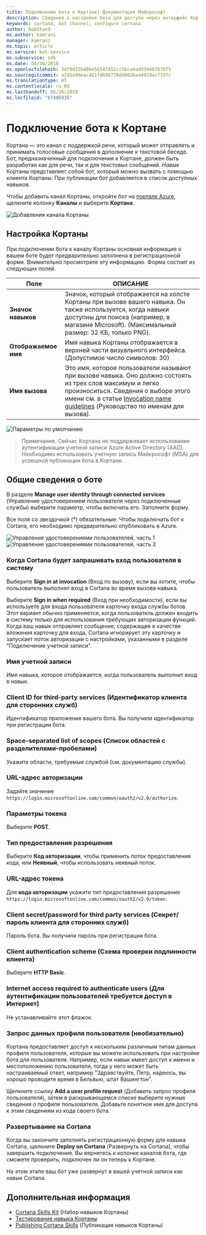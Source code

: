 ```yaml
---
title: Подключение бота к Кортане| Документация Майкрософт
description: Сведения о настройке бота для доступа через интерфейс Кортаны.
keywords: cortana, bot channel, configure cortana
author: RobStand
ms.author: kamrani
manager: kamrani
ms.topic: article
ms.service: bot-service
ms.subservice: sdk
ms.date: 04/30/2018
ms.openlocfilehash: 3df9d22b486e56547452cc5bce4add3946f670f5
ms.sourcegitcommit: a295a90eac461f8b96770dd902ba44919acf33fc
ms.translationtype: HT
ms.contentlocale: ru-RU
ms.lasthandoff: 06/26/2019
ms.locfileid: "67405935"
---
```

# <a name="connect-a-bot-to-cortana"></a>Подключение бота к Кортане

Кортана — это канал с поддержкой речи, который может отправлять и принимать голосовые сообщения в дополнение к текстовой беседе. Бот, предназначенный для подключения к Кортане, должен быть разработан как для речи, так и для текстовых сообщений. *Навык* Кортаны представляет собой бот, который можно вызвать с помощью клиента Кортаны. При публикации бот добавляется в список доступных навыков.

Чтобы добавить канал Кортаны, откройте бот на [портале Azure](https://portal.azure.com/), щелкните колонку **Каналы** и выберите **Кортана**.

![Добавления канала Кортаны](~/media/channels/cortana-addchannel.png)

## <a name="configure-cortana"></a>Настройка Кортаны

При подключении бота к каналу Кортаны основная информация о вашем боте будет предварительно заполнена в регистрационной форме. Внимательно просмотрите эту информацию. Форма состоит из следующих полей.

| Поле | ОПИСАНИЕ |
|------|------|
| **Значок навыков** | Значок, который отображается на холсте Кортаны при вызове вашего навыка. Он также используется, когда навыки доступны для поиска (например, в магазине Microsoft). (Максимальный размер: 32 КБ, только PNG).|
| **Отображаемое имя** | Имя навыка Кортаны отображается в верхней части визуального интерфейса. (Допустимое число символов: 30) |
| **Имя вызова** | Это имя, которое пользователи называют при вызове навыка. Оно должно состоять из трех слов максимум и легко произноситься. Сведения о выборе этого имени см. в статье [Invocation name guidelines][invocation] (Руководство по именам для вызова).|

![Параметры по умолчанию](~/media/channels/cortana-defaultsettings.png)

>Примечание. Сейчас Кортана не поддерживает использование аутентификации учетной записи Azure Active Directory (AAD). Необходимо использовать учетную запись Майкрософт (MSA) для успешной публикации бота в Кортане.

## <a name="general-bot-information"></a>Общие сведения о боте

В разделе **Manage user identity through connected services** (Управление удостоверением пользователя через подключенные службы) выберите параметр, чтобы включить его. Заполните форму.

Все поля со звездочкой (*) обязательные. Чтобы подключать бот к Cortana, его необходимо предварительно опубликовать в Azure.

![Управление удостоверениями пользователей, часть 1](~/media/channels/cortana-manageidentity-1.png)
![Управление удостоверениями пользователей, часть 2](~/media/channels/cortana-manageidentity-2.png)

### <a name="when-should-cortana-prompt-for-a-user-to-sign-in"></a>Когда Cortana будет запрашивать вход пользователя в систему

Выберите **Sign in at invocation** (Вход по вызову), если вы хотите, чтобы пользователь выполнял вход в Cortana во время вызова навыка.

Выберите **Sign in when required** (Вход при необходимости), если вы используете для входа пользователя карточку входа службы ботов. Этот вариант обычно применяется, когда пользователь должен входить в систему только для использования требующих авторизации функций. Когда ваш навык отправляет сообщение, содержащее в качестве вложения карточку для входа, Cortana игнорирует эту карточку и запускает поток авторизации с настройками, указанными в разделе "Подключение учетной записи".

### <a name="account-name"></a>Имя учетной записи

Имя навыка, которое отображается, когда пользователь выполнит вход в навык.

### <a name="client-id-for-third-party-services"></a>Client ID for third-party services (Идентификатор клиента для сторонних служб)

Идентификатор приложения вашего бота. Вы получили идентификатор при регистрации бота.

### <a name="space-separated-list-of-scopes"></a>Space-separated list of scopes (Список областей с разделителями-пробелами)

Укажите области, требуемые службой (см. документацию службы).

### <a name="authorization-url"></a>URL-адрес авторизации

Задайте значение `https://login.microsoftonline.com/common/oauth2/v2.0/authorize`.

### <a name="token-options"></a>Параметры токена

Выберите **POST**.

### <a name="grant-type"></a>Тип предоставления разрешения

Выберите **Код авторизации**, чтобы применить поток предоставления кода, или **Неявный**, чтобы использовать неявный поток.

### <a name="token-url"></a>URL-адрес токена

Для **кода авторизации** укажите тип предоставления разрешения `https://login.microsoftonline.com/common/oauth2/v2.0/token`.

### <a name="client-secretpassword-for-third-party-services"></a>Client secret/password for third party services (Секрет/пароль клиента для сторонних служб)

Пароль бота. Вы получили пароль при регистрации бота.

### <a name="client-authentication-scheme"></a>Client authentication scheme (Схема проверки подлинности клиента)

Выберите **HTTP Basic**.

### <a name="internet-access-required-to-authenticate-users"></a>Internet access required to authenticate users (Для аутентификации пользователей требуется доступ в Интернет)

Не устанавливайте этот флажок.

### <a name="request-user-profile-data-optional"></a>Запрос данных профиля пользователя (необязательно)

Кортана предоставляет доступ к нескольким различным типам данных профиля пользователя, которые вы можете использовать при настройке бота для пользователя. Например, если навык имеет доступ к имени и местоположению пользователя, тогда у него может быть настраиваемый ответ, например "Здравствуйте, Петр, надеюсь, вы хорошо проводите время в Бельвью, штат Вашингтон".

Щелкните ссылку **Add a user profile request** (Добавить запрос профиля пользователя), затем в раскрывающемся списке выберите нужные сведения о профиле пользователя. Добавьте понятное имя для доступа к этим сведениям из кода своего бота.

### <a name="deploy-on-cortana"></a>Развертывание на Cortana

Когда вы закончите заполнять регистрационную форму для навыка Cortana, щелкните **Deploy on Cortana** (Развернуть на Cortana), чтобы завершить подключение. Вы вернетесь к колонке каналов бота, где сможете проверить, подключен ли он теперь к Кортане.

На этом этапе ваш бот уже развернут в вашей учетной записи как навык Cortana.

## <a name="next-steps"></a>Дополнительная информация

* [Cortana Skills Kit](https://aka.ms/CortanaSkillsKitOverview) (Набор навыков Кортаны)
* [Тестирование навыка Кортаны](bot-service-debug-cortana-skill.md)
* [Publishing Cortana Skills][publish] (Публикация навыков Кортаны)

[invocation]: https://docs.microsoft.com/cortana/skills/cortana-invocation-guidelines
[publish]: https://docs.microsoft.com/cortana/skills/publish-skill
[CortanaEntity]: https://aka.ms/lgvcto
